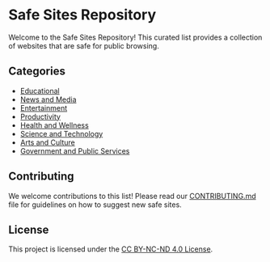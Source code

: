 # Safe Sites Repository

Welcome to the Safe Sites Repository! This curated list provides a collection of websites that are safe for public browsing.

## Categories

- [Educational](#educational)
- [News and Media](#news-and-media)
- [Entertainment](#entertainment)
- [Productivity](#productivity)
- [Health and Wellness](#health-and-wellness)
- [Science and Technology](#science-and-technology)
- [Arts and Culture](#arts-and-culture)
- [Government and Public Services](#government-and-public-services)


## Contributing

We welcome contributions to this list! Please read our [CONTRIBUTING.md](CONTRIBUTING.md) file for guidelines on how to suggest new safe sites.

## License

This project is licensed under the [CC BY-NC-ND 4.0 License](LICENSE.md).
